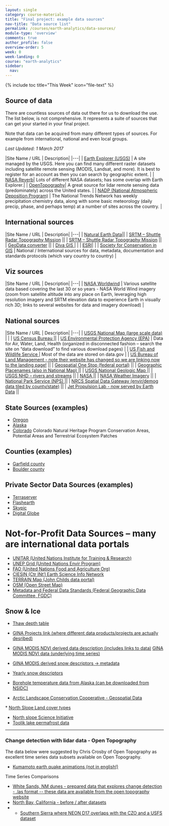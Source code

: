 ```yaml
---
layout: single
category: course-materials
title: "Final project: example data sources"
nav-title: "Data source list"
permalink: /courses/earth-analytics/data-sources/
module-type: 'overview'
comments: true
author_profile: false
overview-order: 5
week: 0
week-landing: 0
course: "earth-analytics"
sidebar:
  nav:
---
```


{% include toc title="This Week" icon="file-text" %}


<div class="notice--info" markdown="1">

## <i class="fa fa-ship" aria-hidden="true"></i> Source of data

There are countless sources of data out there for us to download the use. The
list below, is not comprehensive. It represents a suite of sources that can
get your started in your final project.

Note that data can be acquired from many different types of sources. For example
from international, national and even local groups.
</div>


*Last Updated: 1 March 2017*

|Site Name / URL | Description|
|---|
| <a href="https://earthexplorer.usgs.gov/" target="_blank">Earth Explorer (USGS)</a> | A site managed by the USGS. Here you can find many different raster datasets including satellite remote sensing (MODIS, Landsat, and more). It is best to register for an account as then you can search by geographic extent. |
| <a href="http://reverb.echo.nasa.gov/reverb/" target="_blank">NASA Reverb</a>| Lots of different NASA datasets; has some overlap with Earth Explorer.|
| <a href="http://www.opentopography.org" target="_blank">OpenTopography</a>| A great source for lidar remote sensing data (predominately) across the United states. |
| <a href="http://nadp.sws.uiuc.edu/" target="_blank">NADP (National Atmospheric Deposition Program)</a> | The National Trends Network has weekly precipitation chemistry data, along with some basic meteorology (daily precip, phase, and perhaps temp) at a number of sites across the country. |


## International sources

|Site Name / URL | Description|
|---|
| <a href="http://www.naturalearthdata.com" target="_blank">Natural Earth Data</a>||
| <a href="http://www2.jpl.nasa.gov/srtm/" target="_blank">SRTM – Shuttle Radar Topography Mission</a> ||
| <a href="http://dds.cr.usgs.gov/srtm/" target="_blank">SRTM – Shuttle Radar Topography Mission</a> ||
| <a href="http://converter.mygeodata.eu/" target="_blank">GeoData converter</a> ||
| <a href="http://www.diva-gis.org/Data" target="_blank">Diva GIS </a> | |
| <a href="http://www.esri.com/data/data-maps/" target="_blank">ESRI</a>| |
| <a href="http://www.conservationgis.org/links/datasources1.html" target="_blank">Society for Conservation in GIS</a> | National / International sources for data, metadata, documentation and standards protocols (which vary country to country) |

## Viz sources

|Site Name / URL | Description|
|---|
| <a href="http://worldwind.arc.nasa.gov/" target="_blank">NASA Worldwind</a> | Various satellite data based covering the last 30 or so years - NASA World Wind imagery (zoom from satellite altitude into any place on Earth, leveraging high resolution imagery and SRTM elevation data to experience Earth in visually rich 3D; links to several websites for data and imagery download) |


## National sources

|Site Name / URL | Description|
|---|
|  <a href="http://viewer.nationalmap.gov/viewer/" target="_blank">USGS National Map (large scale data)</a> | |
| <a href="http://www.census.gov/" target="_blank" data-proofer-ignore=''>US Census Bureau </a> ||
|  <a href="http://www.epa.gov" target="_blank">US Environmental Protection Agency (EPA)</a> | Data for Air, Water, Land, Health (organized in disconnected fashion – search the site on “data download” to find various download pages)	 |
| <a href="http://www.fws.gov/" target="_blank">US Fish and Wildlife Service </a> | Most of the data are stored on data.gov |
| <a href="http://www.blm.gov/" target="_blank">US Bureau of Land Management - note their website has changed so we are linking now to the landing page!</a> ||
| <a href="http://catalog.data.gov/dataset" target="_blank">Geospatial One Stop (federal portal)</a> ||
| <a href="http://geonames.usgs.gov/" target="_blank">Geographic Placenames (also in National Map) </a> ||
| <a href="http://ngmdb.usgs.gov/" target="_blank">USGS National Geologic Map </a> ||
| <a href="http://nhd.usgs.gov/" target="_blank">USGS NHD – rivers and streams</a> ||
| <a href="http://www.nasa.gov" target="_blank">NASA </a> ||
| <a href="http://goes.gsfc.nasa.gov/" target="_blank" data-proofer-ignore=''>NASA Weather Imagery</a> ||
| <a href="http://www.nps.gov" target="_blank">National Park Service (NPS)	</a> ||
| <a href="http://datagateway.nrcs.usda.gov/" target="_blank">NRCS Spatial Data Gateway (envir/demog data tiled by county/state)</a> ||
| <a href="https://earthdata.nasa.gov/about/science-system-description/eosdis-components/global-imagery-browse-services-gibs" target="_blank">Jet Propulsion Lab - now served by Earth Data</a> ||



## State Sources (examples)

* <a href="http://www.oregongeology.org/lidar/" target="_blank">Oregon</a>
* <a href="http://www.asf.alaska.edu" target="_blank">Alaska</a>
* <a href="http://www.cnhp.colostate.edu/download/gis.asp" target="_blank">Colorado</a> Colorado Natural Heritage Program Conservation Areas, Potential Areas and Terrestrial Ecosystem Patches

## Counties (examples)

* <a href="http://www.garfield-county.com/Index.aspx?page=744" target="_blank">Garfield county</a>
* <a href="http://www.bouldercounty.org/gis/" target="_blank">Boulder county</a>


## Private Sector Data Sources (examples)

* <a href="http://www.terraserver.com/" target="_blank">Terraserver </a>
* <a href="http://www.flashearth.com/" target="_blank">Flashearth </a>
* <a href="http://www.skypic.com/" target="_blank">Skypic </a>
* <a href="http://www.digitalglobe.com" target="_blank">Digital Globe</a>


# Not-for-Profit Data Sources – many are international data portals

* <a href="http://www.unitar.org/unosat/" target="_blank">UNITAR (United Nations Institute for Training & Research)</a>
* <a href="http://geodata.grid.unep.ch/" target="_blank">UNEP Grid (United Nations Envir Program)</a>
* <a href="http://www.fao.org/geonetwork/srv/en/main.home#" target="_blank" data-proofer-ignore=''>FAO (United Nations Food and Agriculture Org)</a>
* <a href="http://www.ciesin.org/" target="_blank">CIESIN (Ctr INt’l Earth Science Info Network</a>
* <a href="http://www.terrainmap.com/" target="_blank">TERRAIN Map (John Childs data portal) </a>
* <a href="http://www.openstreetmap.org/" target="_blank">OSM (Open Street Map)</a>
* <a href="http://www.fgdc.gov/" target="_blank"> Metadata and Federal  Data Standards (Federal Geographic Data Committee, FGDC)</a>

## Snow & Ice

* <a href="https://www2.gwu.edu/~calm/data/north.html" target="_blank">Thaw depth table</a>
* <a href="http://www.gina.alaska.edu/projects" target="_blank">GINA Projects link (where different data products/projects are actually desribed)</a>
* <a href="http://www.gina.alaska.edu/projects/modis-derived-ndvi-metrics" target="_blank">GINA MODIS NDVI derived data description (includes links to data)</a>
<a href="http://static.gina.alaska.edu/NPS_products/eMODIS_NDVI/eMODIS_TERRA_NDVI_data/" target="_blank">GINA MODIS NDVI data (underlying time series)</a>
* <a href="http://www.gina.alaska.edu/projects/modis-derived-snow-metrics" target="_blank">GINA MODIS derived snow descriptors → metadata</a>
* <a href="http://static.gina.alaska.edu/NPS_products/MODIS_snow/MODIS_derived_snow_metrics/version_1.0/geotiff/" target="_blank">Yearly snow descriptors</a>

* <a href="http://nsidc.org/data/docs/noaa/g10015-borehole-temperature/" target="_blank">Borehole temperature data from Alaska (can be downloaded from NSIDC)</a>
* <a href="http://arcticlcc.org/projects/geospatial-data/" target="_blank">Arctic Landscape Conservation Cooperative - Geospatial Data
</a>
* <a href="http://catalog.northslope.org/catalog/entries/4616-nssi-landcover-report-landcover-mapping-for-n" target="_blank">North Slope Land cover types</a>

* <a href="http://arc-sctc.gina.alaska.edu/NSEcoLandscape/" target="_blank">North slope Science Initiative</a>
* <a href="http://gtnpdatabase.org/sites/view/49/#.WIaParGZMUG" target="_blank">Toolik lake permafrost data</a>


***

### Change detection with lidar data - Open Topography

The data below were suggested by Chris Crosby of Open Topography as excellent
time series data subsets available on Open Topography.

* <a href="http://www.ajiko.co.jp/saigai/kumamoto_2016_04_2/kumamoto_hendou.html" target="_blank"> Kumamoto earth quake animations (not in english!)</a>

Time Series Comparisons

* <a href="" target="_blank"> White Sands, NM dunes - prepared data that explores change detection - .las format -- these data are available from the open topography website</a>
* <a href="http://opentopo.sdsc.edu/datasets?minX=-124.146&minY=37.788&maxX=-121.619&maxY=39.232" target="_blank">North Bay, California - before / after datasets</a>
* * <a href="http://opentopo.sdsc.edu/datasets?minX=-119.847&minY=36.88&maxX=-118.868&maxY=37.172" target="_blank"> Southern Sierra where NEON D17 overlaps with the CZO and a USFS dataset</a>
